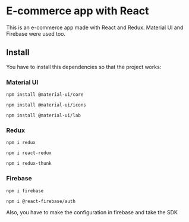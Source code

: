# E-commerce app with React

This is an e-commerce app made with React and Redux. Material UI and Firebase were used too.

## Install

You have to install this dependencies so that the project works:

### Material UI

```
npm install @material-ui/core

npm install @material-ui/icons

npm install @material-ui/lab
```

### Redux

```
npm i redux

npm i react-redux

npm i redux-thunk
```

### Firebase

```
npm i firebase

npm i @react-firebase/auth
```

Also, you have to make the configuration in firebase and take the SDK
